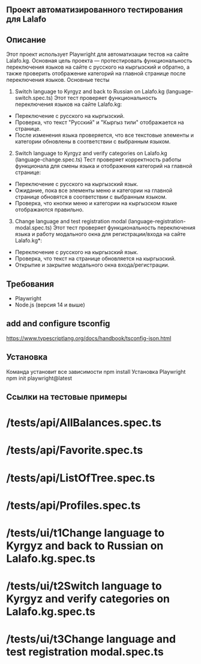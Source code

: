 ## Проект автоматизированного тестирования для Lalafo
## Описание
Этот проект использует Playwright для автоматизации тестов на сайте Lalafo.kg. 
Основная цель проекта — протестировать функциональность переключения языков на сайте с русского на кыргызский и обратно, а также проверить отображение категорий на главной странице после переключения языков.
 Основные тесты
1. Switch language to Kyrgyz and back to Russian on Lalafo.kg (language-switch.spec.ts)
 Этот тест проверяет функциональность переключения языков на сайте Lalafo.kg:
- Переключение с русского на кыргызский.
- Проверка, что текст "Русский" и "Кыргыз тили" отображается на странице.
- После изменения языка проверяется, что все текстовые элементы и категории обновлены в соответствии с выбранным языком.
2. Switch language to Kyrgyz and verify categories on Lalafo.kg (language-change.spec.ts)
Тест проверяет корректность работы функционала для смены языка и отображения категорий на главной странице:
- Переключение с русского на кыргызский язык.
- Ожидание, пока все элементы меню и категории на главной странице обновятся в соответствии с выбранным языком.
- Проверка, что кнопки меню и категории на кыргызском языке отображаются правильно.
3. Change language and test registration modal (language-registration-modal.spec.ts)
Этот тест проверяет функциональность переключения языка и работу модального окна для регистрации/входа на сайте Lalafo.kg*:
- Переключение с русского на кыргызский язык.
- Проверка, что текст на странице обновляется на кыргызский.
- Открытие и закрытие модального окна входа/регистрации.
## Требования
- Playwright
- Node.js (версия 14 и выше)

## add and configure tsconfig 
https://www.typescriptlang.org/docs/handbook/tsconfig-json.html 


## Установка 
Команда установит все зависимости 
npm install 
Установка Playwright
npm init playwright@latest


## Ссылки на тестовые примеры
# /tests/api/AllBalances.spec.ts
# /tests/api/Favorite.spec.ts
# /tests/api/ListOfTree.spec.ts
# /tests/api/Profiles.spec.ts

# /tests/ui/t1Change language to Kyrgyz and back to Russian on Lalafo.kg.spec.ts
# /tests/ui/t2Switch language to Kyrgyz and verify categories on Lalafo.kg.spec.ts
# /tests/ui/t3Change language and test registration modal.spec.ts